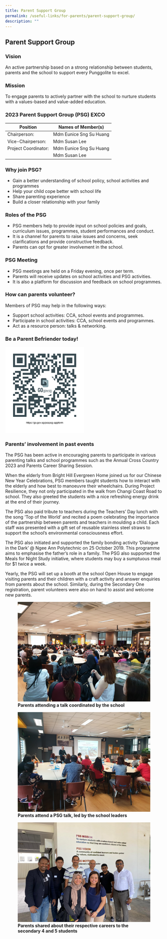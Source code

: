 ```yaml
---
title: Parent Support Group
permalink: /useful-links/for-parents/parent-support-group/
description: ""
---
```



## Parent Support Group

### Vision


An active partnership based on a strong relationship between students, parents and the school to support every Punggolite to excel.

  

### Mission


To engage parents to actively partner with the school to nurture students with a values-based and value-added education.

  

### 2023 Parent Support Group (PSG) EXCO

<table>
<thead>
  <tr>
    <th>Position<br></th>
    <th>Names of Member(s)<br></th>
  </tr>
</thead>
<tbody>
  <tr>
    <td>Chairperson:<br></td>
    <td>Mdm Eunice Sng Su Huang<br></td>
  </tr>
  <tr>
    <td>Vice-Chairperson:<br></td>
    <td>Mdm Susan Lee<br></td>
  </tr>
  <tr>
    <td>Project Coordinator:<br></td>
    <td>Mdm Eunice Sng Su Huang<br></td>
  </tr>
  <tr>
    <td> </td>
    <td>Mdm Susan Lee</td>
  </tr>
</tbody>
</table>

### Why join PSG?


*   Gain a better understanding of school policy, school activities and programmes
*   Help your child cope better with school life
*   Share parenting experience
*   Build a closer relationship with your family

  

### Roles of the PSG


*   PSG members help to provide input on school policies and goals, curriculum issues, programmes, student performances and conduct.
*   It is a channel for parents to raise issues and concerns, seek clarifications and provide constructive feedback.
*   Parents can opt for greater involvement in the school.

  

### PSG Meeting


*   PSG meetings are held on a Friday evening, once per term. 
*   Parents will receive updates on school activities and PSG activities.
*   It is also a platform for discussion and feedback on school programmes.

  

### How can parents volunteer?


Members of PSG may help in the following ways:

*   Support school activities: CCA, school events and programmes.
*   Participate in school activities: CCA, school events and programmes.
*   Act as a resource person: talks &amp; networking.

  

### Be a Parent Befriender today!



<img src="/images/Useful%20Links/For%20Parents/GOGOV%20Volunteer.png" style="width:50%">

### Parents’ involvement in past events

The PSG has been active in encouraging parents to participate in various parenting talks and school programmes such as the Annual Cross Country 2023 and Parents Career Sharing Session.

When the elderly from Bright Hill Evergreen Home joined us for our Chinese New Year Celebrations, PSG members taught students how to interact with the elderly and how best to manoeuvre their wheelchairs. During Project Resilience, they not only participated in the walk from Changi Coast Road to school. They also greeted the students with a nice refreshing energy drink at the end of their journey.

  

The PSG also paid tribute to teachers during the Teachers’ Day lunch with the song ‘Top of the World’ and recited a poem celebrating the importance of the partnership between parents and teachers in moulding a child. Each staff was presented with a gift set of reusable stainless steel straws to support the school’s environmental consciousness effort.

  

The PSG also initiated and supported the family bonding activity ‘Dialogue in the Dark’ @ Ngee Ann Polytechnic on 25 October 2019. This programme aims to emphasise the father’s role in a family. The PSG also supported the Meals for Night Study initiative, where students may buy a sumptuous meal for $1 twice a week.

  

Yearly, the PSG will set up a booth at the school Open House to engage visiting parents and their children with a craft activity and answer enquiries from parents about the school. Similarly, during the Secondary One registration, parent volunteers were also on hand to assist and welcome new parents.

<figure>
<img src="/images/Useful%20Links/For%20Parents/Parents%20attending%20a%20talk%20coordinated%20by%20the%20school.jpg">
<figcaption> <strong> Parents attending a talk coordinated by the school </strong> </figcaption>
</figure>

<figure>
<img src="/images/Useful%20Links/For%20Parents/Parents%20attend%20a%20PSG%20talk,%20led%20by%20the%20school%20leaders.jpg">
<figcaption> <strong> Parents attend a PSG talk, led by the school leaders </strong> </figcaption>
</figure>

<figure>
<img src="/images/Useful%20Links/For%20Parents/Parents%20shared%20about%20their%20respective%20careers%20to%20the%20secondary%204%20and%205%20students.jpg">
<figcaption> <strong> Parents shared about their respective careers to the secondary 4 and 5 students </strong> </figcaption>
</figure>